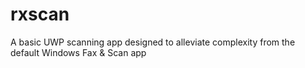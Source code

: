 # rxscan
A basic UWP scanning app designed to alleviate complexity from the default Windows Fax &amp; Scan app
